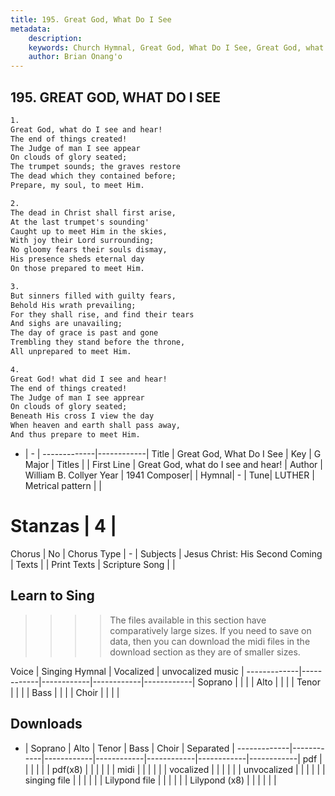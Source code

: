 ```yaml
---
title: 195. Great God, What Do I See
metadata:
    description: 
    keywords: Church Hymnal, Great God, What Do I See, Great God, what do I see and hear!, 
    author: Brian Onang'o
---
```



## 195. GREAT GOD, WHAT DO I SEE

```txt
1.
Great God, what do I see and hear! 
The end of things created! 
The Judge of man I see appear 
On clouds of glory seated; 
The trumpet sounds; the graves restore 
The dead which they contained before; 
Prepare, my soul, to meet Him. 

2.
The dead in Christ shall first arise, 
At the last trumpet's sounding' 
Caught up to meet Him in the skies, 
With joy their Lord surrounding; 
No gloomy fears their souls dismay, 
His presence sheds eternal day 
On those prepared to meet Him. 

3.
But sinners filled with guilty fears, 
Behold His wrath prevailing; 
For they shall rise, and find their tears 
And sighs are unavailing; 
The day of grace is past and gone 
Trembling they stand before the throne, 
All unprepared to meet Him. 

4.
Great God! what did I see and hear! 
The end of things created! 
The Judge of man I see apprear 
On clouds of glory seated; 
Beneath His cross I view the day 
When heaven and earth shall pass away, 
And thus prepare to meet Him.

```

- |   -  |
-------------|------------|
Title | Great God, What Do I See |
Key | G Major |
Titles |  |
First Line | Great God, what do I see and hear! |
Author | William B. Collyer
Year | 1941
Composer|  |
Hymnal|  - |
Tune| LUTHER |
Metrical pattern | |
# Stanzas | 4 |
Chorus | No |
Chorus Type | - |
Subjects | Jesus Christ: His Second Coming |
Texts |  |
Print Texts | 
Scripture Song |  |
  
## Learn to Sing

>>>> The files available in this section have comparatively large sizes. If you need to save on data, then you can download the midi files in the download section as they are of smaller sizes.

Voice |  Singing Hymnal | Vocalized | unvocalized music |
-------------|------------|------------|------------|------------|
Soprano | | | |
Alto | | | |
Tenor | | | |
Bass | | | |
Choir | | | |

## Downloads

- |  Soprano | Alto | Tenor | Bass | Choir | Separated |
-------------|------------|------------|------------|------------|------------|------------|
pdf | | | | | |
pdf(x8) | | | | | |
midi | | | | | |
vocalized | | | | | |
unvocalized | | | | | |
singing file | | | | | |
Lilypond file | | | | | |
Lilypond (x8) | | | | | |
  